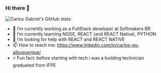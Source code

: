 ### Hi there 👋
![Carlos Gabriel's GitHub stats](https://github-readme-stats.vercel.app/api?username=carlossgabriel&count_private=true)


- 🔭 I’m currently working as a FullStack developer at Softmakers BR
- 🌱 I’m currently learning NODE, REACT (and REACT Native), PYTHON
- 🤔 I’m looking for help with REACT and REACT NATIVE
- 📫 How to reach me: https://www.linkedin.com/in/carlos-gs-albuquerque/
- ⚡ Fun fact: before starting with tech i was a building technician graduated from IFPE

